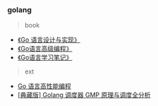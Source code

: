 ### golang

> book
 
* [《Go 语言设计与实现》](https://draveness.me/golang/)
* [《Go语言高级编程》](https://learnku.com/articles/41728)
* [《Go语言学习笔记》]()

> ext
* [Go 语言高性能编程](https://geektutu.com/post/high-performance-go.html)
* [[典藏版] Golang 调度器 GMP 原理与调度全分析](https://learnku.com/articles/41728)